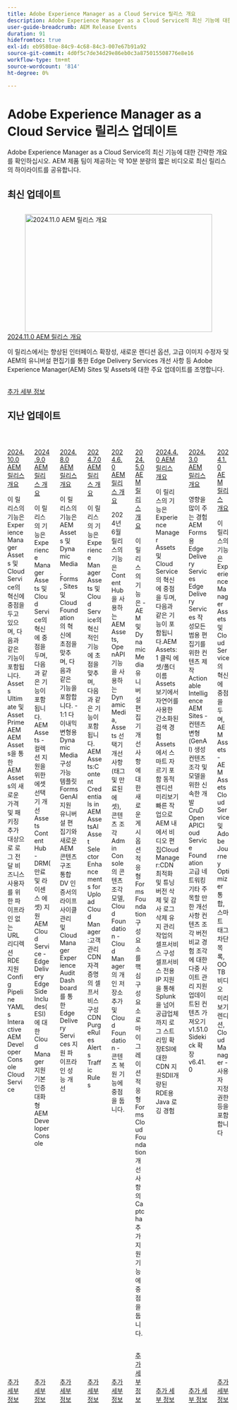 ```yaml
---
title: Adobe Experience Manager as a Cloud Service 릴리스 개요
description: Adobe Experience Manager as a Cloud Service의 최신 기능에 대한 간략한 개요 보기
user-guide-breadcrumb: AEM Release Events
duration: 91
hidefromtoc: true
exl-id: eb9580ae-84c9-4c68-84c3-007e67b91a92
source-git-commit: 4d0f5c7de34d29e86eb0c3a875015508776e8e16
workflow-type: tm+mt
source-wordcount: '814'
ht-degree: 0%

---
```


# Adobe Experience Manager as a Cloud Service 릴리스 업데이트

Adobe Experience Manager as a Cloud Service의 최신 기능에 대한 간략한 개요를 확인하십시오. AEM 제품 팀이 제공하는 약 10분 분량의 짧은 비디오로 최신 릴리스의 하이라이트를 공유합니다.

## 최신 업데이트

<!-- CARDS

{cta = More details}

* 2024/2024-11-0.md

-->
<!-- START CARDS HTML - DO NOT MODIFY BY HAND -->
<div class="columns">
    <div class="column is-half-tablet is-half-desktop is-one-third-widescreen" aria-label="2024.11.0 AEM Release Overview">
        <div class="card" style="height: 100%; display: flex; flex-direction: column; height: 100%;">
            <div class="card-image">
                <figure class="image x-is-16by9">
                    <a href="https://video.tv.adobe.com/v/3440920/?learn=on&enablevpops&autoplay=true" title="2024.11.0 AEM 릴리스 개요" target="_blank" rel="referrer">
                        <img class="is-bordered-r-small" src="https://video.tv.adobe.com/v/3456072/?format=jpeg" alt="2024.11.0 AEM 릴리스 개요"
                             style="width: 100%; aspect-ratio: 16 / 9; object-fit: cover; overflow: hidden; display: block; margin: auto;">
                    </a>
                </figure>
            </div>
            <div class="card-content is-padded-small" style="display: flex; flex-direction: column; flex-grow: 1; justify-content: space-between;">
                <div class="top-card-content">
                    <p class="headline is-size-6 has-text-weight-bold">
                        <a href="2024/2024-11-0.md" target="_blank" rel="referrer" title="2024.11.0 AEM 릴리스 개요">2024.11.0 AEM 릴리스 개요</a>
                    </p>
                    <p class="is-size-6">이 릴리스에서는 향상된 인터페이스 확장성, 새로운 렌디션 옵션, 고급 이미지 수정자 및 AEM의 유니버설 편집기를 통한 Edge Delivery Services 개선 사항 등 Adobe Experience Manager(AEM) Sites 및 Assets에 대한 주요 업데이트를 조명합니다.</p>
                </div>
                <a href="2024/2024-11-0.md" target="_blank" rel="referrer" class="spectrum-Button spectrum-Button--outline spectrum-Button--primary spectrum-Button--sizeM" style="align-self: flex-start; margin-top: 1rem;">
                    <span class="spectrum-Button-label has-no-wrap has-text-weight-bold">추가 세부 정보</span>
                </a>
            </div>
        </div>
    </div>
</div>
<!-- END CARDS HTML - DO NOT MODIFY BY HAND -->

## 지난 업데이트

<!-- CARDS
{cta = More details}

  * 2024/2024-10-0.md
  * 2024/2024-9-0.md
  * 2024/2024-8-0.md
  * 2024/2024-7-0.md
  * 2024/2024-6-0.md
  * 2024/2024-5-0.md
  * 2024/2024-4-0.md
  * 2024/2024-3-0.md
  * 2024/2024-1-0.md
  
-->
<!-- START CARDS HTML - DO NOT MODIFY BY HAND -->
<div class="columns">
    <div class="column is-half-tablet is-half-desktop is-one-third-widescreen" aria-label="2024.10.0 AEM Release Overview">
        <div class="card" style="height: 100%; display: flex; flex-direction: column; height: 100%;">
            <div class="card-image">
                <figure class="image x-is-16by9">
                    <a href="2024/2024-10-0.md" title="2024.10.0 AEM 릴리스 개요" target="_blank" rel="referrer">
                        <img class="is-bordered-r-small" src="https://video.tv.adobe.com/v/3440501/?format=jpeg&nocache=1733938196055" alt="2024.10.0 AEM 릴리스 개요"
                             style="width: 100%; aspect-ratio: 16 / 9; object-fit: cover; overflow: hidden; display: block; margin: auto;">
                    </a>
                </figure>
            </div>
            <div class="card-content is-padded-small" style="display: flex; flex-direction: column; flex-grow: 1; justify-content: space-between;">
                <div class="top-card-content">
                    <p class="headline is-size-6 has-text-weight-bold">
                        <a href="2024/2024-10-0.md" target="_blank" rel="referrer" title="2024.10.0 AEM 릴리스 개요">2024.10.0 AEM 릴리스 개요</a>
                    </p>
                    <p class="is-size-6">이 릴리스의 기능은 Experience Manager Assets 및 Cloud Service의 혁신에 중점을 두고 있으며, 다음과 같은 기능이 포함됩니다. Assets Ultimate 및 Asset PrimeAEM AEM Assets을 통한 AEM Assets의 새로운 가격 및 패키징 추가 대상으로 로그 전달 비즈니스 사용자를 위한 파이프라인 없는 URL 리디렉션 ​ RDE 지원 Config Pipeline YAMLs​ Interactive AEM Developer Console Cloud Service</p>
                </div>
                <a href="2024/2024-10-0.md" target="_blank" rel="referrer" class="spectrum-Button spectrum-Button--outline spectrum-Button--primary spectrum-Button--sizeM" style="align-self: flex-start; margin-top: 1rem;">
                    <span class="spectrum-Button-label has-no-wrap has-text-weight-bold">추가 세부 정보</span>
                </a>
            </div>
        </div>
    </div>
    <div class="column is-half-tablet is-half-desktop is-one-third-widescreen" aria-label="2024.9.0 AEM Release Overview">
        <div class="card" style="height: 100%; display: flex; flex-direction: column; height: 100%;">
            <div class="card-image">
                <figure class="image x-is-16by9">
                    <a href="2024/2024-9-0.md" title="2024.9.0 AEM 릴리스 개요" target="_blank" rel="referrer">
                        <img class="is-bordered-r-small" src="https://video.tv.adobe.com/v/3434847/?format=jpeg&nocache=1733938196071" alt="2024.9.0 AEM 릴리스 개요"
                             style="width: 100%; aspect-ratio: 16 / 9; object-fit: cover; overflow: hidden; display: block; margin: auto;">
                    </a>
                </figure>
            </div>
            <div class="card-content is-padded-small" style="display: flex; flex-direction: column; flex-grow: 1; justify-content: space-between;">
                <div class="top-card-content">
                    <p class="headline is-size-6 has-text-weight-bold">
                        <a href="2024/2024-9-0.md" target="_blank" rel="referrer" title="2024.9.0 AEM 릴리스 개요">2024.9.0 AEM 릴리스 개요</a>
                    </p>
                    <p class="is-size-6">이 릴리스의 기능은 Experience Manager Assets 및 Cloud Service의 혁신에 중점을 두며, 다음과 같은 기능이 포함됩니다. AEM Assets - 컬렉션 지원을 위한 에셋 선택기 개선​Assets Content Hub - DRM(만료 및 라이센스 에셋) 지원​AEM Cloud Service - Edge Delivery​Edge Side Includes(ESI)에 대한 Cloud Manager 지원​기본 인증​대화형 AEM Developer Console</p>
                </div>
                <a href="2024/2024-9-0.md" target="_blank" rel="referrer" class="spectrum-Button spectrum-Button--outline spectrum-Button--primary spectrum-Button--sizeM" style="align-self: flex-start; margin-top: 1rem;">
                    <span class="spectrum-Button-label has-no-wrap has-text-weight-bold">추가 세부 정보</span>
                </a>
            </div>
        </div>
    </div>
    <div class="column is-half-tablet is-half-desktop is-one-third-widescreen" aria-label="2024.8.0 AEM Release Overview">
        <div class="card" style="height: 100%; display: flex; flex-direction: column; height: 100%;">
            <div class="card-image">
                <figure class="image x-is-16by9">
                    <a href="2024/2024-8-0.md" title="2024.8.0 AEM 릴리스 개요" target="_blank" rel="referrer">
                        <img class="is-bordered-r-small" src="https://video.tv.adobe.com/v/3433381/?format=jpeg&nocache=1733938196075" alt="2024.8.0 AEM 릴리스 개요"
                             style="width: 100%; aspect-ratio: 16 / 9; object-fit: cover; overflow: hidden; display: block; margin: auto;">
                    </a>
                </figure>
            </div>
            <div class="card-content is-padded-small" style="display: flex; flex-direction: column; flex-grow: 1; justify-content: space-between;">
                <div class="top-card-content">
                    <p class="headline is-size-6 has-text-weight-bold">
                        <a href="2024/2024-8-0.md" target="_blank" rel="referrer" title="2024.8.0 AEM 릴리스 개요">2024.8.0 AEM 릴리스 개요</a>
                    </p>
                    <p class="is-size-6">이 릴리스의 기능은 AEM Assets 및 Dynamic Media, Forms, Sites 및 Cloud Foundation의 혁신에 초점을 맞추며, 다음과 같은 기능을 포함합니다. - 1:1 다이내믹 변형용 Dynamic Media 구성 가능 템플릿 Forms GenAI 지원 유니버설 편집기와 새로운 AEM 콘텐츠 구조 통합​ DV 인증서의 라이프사이클 관리 및 Cloud Manager Experience Audit Dashboard를 통한 Edge Delivery Services 지원 파이프라인 성능 개선</p>
                </div>
                <a href="2024/2024-8-0.md" target="_blank" rel="referrer" class="spectrum-Button spectrum-Button--outline spectrum-Button--primary spectrum-Button--sizeM" style="align-self: flex-start; margin-top: 1rem;">
                    <span class="spectrum-Button-label has-no-wrap has-text-weight-bold">추가 세부 정보</span>
                </a>
            </div>
        </div>
    </div>
    <div class="column is-half-tablet is-half-desktop is-one-third-widescreen" aria-label="2024.7.0 AEM Release Overview">
        <div class="card" style="height: 100%; display: flex; flex-direction: column; height: 100%;">
            <div class="card-image">
                <figure class="image x-is-16by9">
                    <a href="2024/2024-7-0.md" title="2024.7.0 AEM 릴리스 개요" target="_blank" rel="referrer">
                        <img class="is-bordered-r-small" src="https://video.tv.adobe.com/v/3431707/?format=jpeg&nocache=1733938196066" alt="2024.7.0 AEM 릴리스 개요"
                             style="width: 100%; aspect-ratio: 16 / 9; object-fit: cover; overflow: hidden; display: block; margin: auto;">
                    </a>
                </figure>
            </div>
            <div class="card-content is-padded-small" style="display: flex; flex-direction: column; flex-grow: 1; justify-content: space-between;">
                <div class="top-card-content">
                    <p class="headline is-size-6 has-text-weight-bold">
                        <a href="2024/2024-7-0.md" target="_blank" rel="referrer" title="2024.7.0 AEM 릴리스 개요">2024.7.0 AEM 릴리스 개요</a>
                    </p>
                    <p class="is-size-6">이 릴리스의 기능은 Experience Manager Assets 및 Cloud Service의 혁신적인 기능에 초점을 맞추며, 다음과 같은 기능이 포함됩니다. AEM Assets:Content Credentials in AEM Assets​AI ​Asset Selector Enhancements for Upload​Cloud Manager:고객 관리 CDN 자격 증명의 셀프서비스 구성​CDN PurgeRules Alerts​ ​Traffic Rules</p>
                </div>
                <a href="2024/2024-7-0.md" target="_blank" rel="referrer" class="spectrum-Button spectrum-Button--outline spectrum-Button--primary spectrum-Button--sizeM" style="align-self: flex-start; margin-top: 1rem;">
                    <span class="spectrum-Button-label has-no-wrap has-text-weight-bold">추가 세부 정보</span>
                </a>
            </div>
        </div>
    </div>
    <div class="column is-half-tablet is-half-desktop is-one-third-widescreen" aria-label="2024.6.0 AEM release Overview">
        <div class="card" style="height: 100%; display: flex; flex-direction: column; height: 100%;">
            <div class="card-image">
                <figure class="image x-is-16by9">
                    <a href="2024/2024-6-0.md" title="2024.6.0 AEM 릴리스 개요" target="_blank" rel="referrer">
                        <img class="is-bordered-r-small" src="https://video.tv.adobe.com/v/3430779/?format=jpeg&nocache=1733938196083" alt="2024.6.0 AEM 릴리스 개요"
                             style="width: 100%; aspect-ratio: 16 / 9; object-fit: cover; overflow: hidden; display: block; margin: auto;">
                    </a>
                </figure>
            </div>
            <div class="card-content is-padded-small" style="display: flex; flex-direction: column; flex-grow: 1; justify-content: space-between;">
                <div class="top-card-content">
                    <p class="headline is-size-6 has-text-weight-bold">
                        <a href="2024/2024-6-0.md" target="_blank" rel="referrer" title="2024.6.0 AEM 릴리스 개요">2024.6.0 AEM 릴리스 개요</a>
                    </p>
                    <p class="is-size-6">2024년 6월 릴리스의 기능은 Content Hub을 사용하는 AEM Assets, OpenAPI 기능을 사용하는 Dynamic Media, Assets 선택기 개선 사항(태그 및 만료된 에셋), 콘텐츠 조각 Admin Console의 콘텐츠 조각 모델, Cloud Foundation - Cloud Manager의 개인 저장소 추가 및 Cloud Foundation - 콘텐츠 복원 기능에 중점을 둡니다.</p>
                </div>
                <a href="2024/2024-6-0.md" target="_blank" rel="referrer" class="spectrum-Button spectrum-Button--outline spectrum-Button--primary spectrum-Button--sizeM" style="align-self: flex-start; margin-top: 1rem;">
                    <span class="spectrum-Button-label has-no-wrap has-text-weight-bold">추가 세부 정보</span>
                </a>
            </div>
        </div>
    </div>
    <div class="column is-half-tablet is-half-desktop is-one-third-widescreen" aria-label="2024.5.0 AEM Release Overview">
        <div class="card" style="height: 100%; display: flex; flex-direction: column; height: 100%;">
            <div class="card-image">
                <figure class="image x-is-16by9">
                    <a href="2024/2024-5-0.md" title="2024.5.0 AEM 릴리스 개요" target="_blank" rel="referrer">
                        <img class="is-bordered-r-small" src="https://video.tv.adobe.com/v/3429503/?format=jpeg&nocache=1733938196089" alt="2024.5.0 AEM 릴리스 개요"
                             style="width: 100%; aspect-ratio: 16 / 9; object-fit: cover; overflow: hidden; display: block; margin: auto;">
                    </a>
                </figure>
            </div>
            <div class="card-content is-padded-small" style="display: flex; flex-direction: column; flex-grow: 1; justify-content: space-between;">
                <div class="top-card-content">
                    <p class="headline is-size-6 has-text-weight-bold">
                        <a href="2024/2024-5-0.md" target="_blank" rel="referrer" title="2024.5.0 AEM 릴리스 개요">2024.5.0 AEM 릴리스 개요</a>
                    </p>
                    <p class="is-size-6">이 릴리스의 기능은 - AEM 및 Dynamic Media 유니버설 편집기 개선 사항에 대한 새로운 게시 옵션 적응형 Forms Foundation 구성 요소를 핵심 구성 요소로 마이그레이션 적응형 Forms Cloud Foundation 개선 사항의 Captcha 추가 지원 기능에 중점을 둡니다.</p>
                </div>
                <a href="2024/2024-5-0.md" target="_blank" rel="referrer" class="spectrum-Button spectrum-Button--outline spectrum-Button--primary spectrum-Button--sizeM" style="align-self: flex-start; margin-top: 1rem;">
                    <span class="spectrum-Button-label has-no-wrap has-text-weight-bold">추가 세부 정보</span>
                </a>
            </div>
        </div>
    </div>
    <div class="column is-half-tablet is-half-desktop is-one-third-widescreen" aria-label="2024.4.0 AEM Release Overview">
        <div class="card" style="height: 100%; display: flex; flex-direction: column; height: 100%;">
            <div class="card-image">
                <figure class="image x-is-16by9">
                    <a href="2024/2024-4-0.md" title="2024.4.0 AEM 릴리스 개요" target="_blank" rel="referrer">
                        <img class="is-bordered-r-small" src="https://video.tv.adobe.com/v/3429111/?format=jpeg&nocache=1733938196102" alt="2024.4.0 AEM 릴리스 개요"
                             style="width: 100%; aspect-ratio: 16 / 9; object-fit: cover; overflow: hidden; display: block; margin: auto;">
                    </a>
                </figure>
            </div>
            <div class="card-content is-padded-small" style="display: flex; flex-direction: column; flex-grow: 1; justify-content: space-between;">
                <div class="top-card-content">
                    <p class="headline is-size-6 has-text-weight-bold">
                        <a href="2024/2024-4-0.md" target="_blank" rel="referrer" title="2024.4.0 AEM 릴리스 개요">2024.4.0 AEM 릴리스 개요</a>
                    </p>
                    <p class="is-size-6">이 릴리스의 기능은 Experience Manager Assets 및 Cloud Service의 혁신에 중점을 두며, 다음과 같은 기능이 포함됩니다.AEM Assets:1 클릭 에셋/폴더 이름 Assets 보기에서 자연어를 사용한 간소화된 검색 경험Assets에서 스마트 자르기 포함 동적 렌디션 미리보기 빠른 작업으로 AEM 내에서 비디오 편집Cloud Manager:CDN 최적화 및 튜닝버전 삭제 및 감사 로그 삭제 유지 관리 작업의 셀프서비스 구성셀프서비스 전용 IP 지원을 통해 Splunk을 넘어 공급업체까지 로그 스트리밍 확장ESI에 대한 CDN 지원SDII개량된 RDE용 Java 로깅 경험</p>
                </div>
                <a href="2024/2024-4-0.md" target="_blank" rel="referrer" class="spectrum-Button spectrum-Button--outline spectrum-Button--primary spectrum-Button--sizeM" style="align-self: flex-start; margin-top: 1rem;">
                    <span class="spectrum-Button-label has-no-wrap has-text-weight-bold">추가 세부 정보</span>
                </a>
            </div>
        </div>
    </div>
    <div class="column is-half-tablet is-half-desktop is-one-third-widescreen" aria-label="2024.3.0 AEM Release Overview">
        <div class="card" style="height: 100%; display: flex; flex-direction: column; height: 100%;">
            <div class="card-image">
                <figure class="image x-is-16by9">
                    <a href="2024/2024-3-0.md" title="2024.3.0 AEM 릴리스 개요" target="_blank" rel="referrer">
                        <img class="is-bordered-r-small" src="https://video.tv.adobe.com/v/3428344/?format=jpeg&nocache=1733938196095" alt="2024.3.0 AEM 릴리스 개요"
                             style="width: 100%; aspect-ratio: 16 / 9; object-fit: cover; overflow: hidden; display: block; margin: auto;">
                    </a>
                </figure>
            </div>
            <div class="card-content is-padded-small" style="display: flex; flex-direction: column; flex-grow: 1; justify-content: space-between;">
                <div class="top-card-content">
                    <p class="headline is-size-6 has-text-weight-bold">
                        <a href="2024/2024-3-0.md" target="_blank" rel="referrer" title="2024.3.0 AEM 릴리스 개요">2024.3.0 AEM 릴리스 개요</a>
                    </p>
                    <p class="is-size-6">영향을 많이 주는 경험 AEM Forms용 Edge Delivery Services Edge Delivery Services 작성모든 범용 편집기를 위한 컨텐츠 제작 Actionable Intelligence AEM Sites - 컨텐츠 변형(GenAI) 생성 컨텐츠 조각 및 모델을 위한 신속한 개발 CruD OpenAPICloud Service Foundation 고급 네트워킹기타 주목할 만한 개선 사항 컨텐츠 조각 버전 비교 경험 조각에 대한 다중 사이트 관리 지원 업데이트된 컨텐츠 가져오기 v1.51.0 Sidekick 확장 v6.41.0</p>
                </div>
                <a href="2024/2024-3-0.md" target="_blank" rel="referrer" class="spectrum-Button spectrum-Button--outline spectrum-Button--primary spectrum-Button--sizeM" style="align-self: flex-start; margin-top: 1rem;">
                    <span class="spectrum-Button-label has-no-wrap has-text-weight-bold">추가 세부 정보</span>
                </a>
            </div>
        </div>
    </div>
    <div class="column is-half-tablet is-half-desktop is-one-third-widescreen" aria-label="2024.1.0 AEM Release Overview">
        <div class="card" style="height: 100%; display: flex; flex-direction: column; height: 100%;">
            <div class="card-image">
                <figure class="image x-is-16by9">
                    <a href="2024/2024-1-0.md" title="2024.1.0 AEM 릴리스 개요" target="_blank" rel="referrer">
                        <img class="is-bordered-r-small" src="https://video.tv.adobe.com/v/3427041/?format=jpeg&nocache=1733938196099" alt="2024.1.0 AEM 릴리스 개요"
                             style="width: 100%; aspect-ratio: 16 / 9; object-fit: cover; overflow: hidden; display: block; margin: auto;">
                    </a>
                </figure>
            </div>
            <div class="card-content is-padded-small" style="display: flex; flex-direction: column; flex-grow: 1; justify-content: space-between;">
                <div class="top-card-content">
                    <p class="headline is-size-6 has-text-weight-bold">
                        <a href="2024/2024-1-0.md" target="_blank" rel="referrer" title="2024.1.0 AEM 릴리스 개요">2024.1.0 AEM 릴리스 개요</a>
                    </p>
                    <p class="is-size-6">이 릴리스의 기능은 Experience Manager Assets 및 Cloud Service의 혁신에 중점을 두며, AEM Assets - AEM Assets Cloud Service 및 Adobe Journey Optimizer 통합, 스마트 태그 차단 목록, OOTB 비디오 미리보기 렌디션, Cloud Manager - 사용자 지정 권한 등을 포함합니다</p>
                </div>
                <a href="2024/2024-1-0.md" target="_blank" rel="referrer" class="spectrum-Button spectrum-Button--outline spectrum-Button--primary spectrum-Button--sizeM" style="align-self: flex-start; margin-top: 1rem;">
                    <span class="spectrum-Button-label has-no-wrap has-text-weight-bold">추가 세부 정보</span>
                </a>
            </div>
        </div>
    </div>
</div>
<!-- END CARDS HTML - DO NOT MODIFY BY HAND -->
